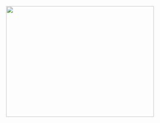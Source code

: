 



<img src="https://media.giphy.com/media/Urc9FmCt7PhDYXgWxT/giphy.gif" width="400" height="300"/>

